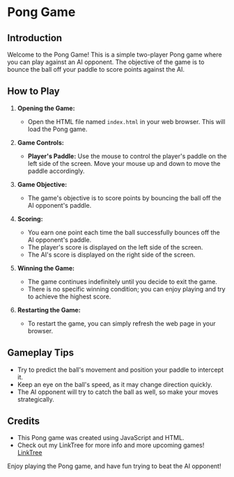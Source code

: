 # Pong Game

## Introduction

Welcome to the Pong Game! This is a simple two-player Pong game where you can play against an AI opponent. The objective of the game is to bounce the ball off your paddle to score points against the AI.

## How to Play

1. **Opening the Game:**
   - Open the HTML file named `index.html` in your web browser. This will load the Pong game.

2. **Game Controls:**
   - **Player's Paddle:** Use the mouse to control the player's paddle on the left side of the screen. Move your mouse up and down to move the paddle accordingly.

3. **Game Objective:**
   - The game's objective is to score points by bouncing the ball off the AI opponent's paddle.
   
4. **Scoring:**
   - You earn one point each time the ball successfully bounces off the AI opponent's paddle.
   - The player's score is displayed on the left side of the screen.
   - The AI's score is displayed on the right side of the screen.

5. **Winning the Game:**
   - The game continues indefinitely until you decide to exit the game.
   - There is no specific winning condition; you can enjoy playing and try to achieve the highest score.

6. **Restarting the Game:**
   - To restart the game, you can simply refresh the web page in your browser.

## Gameplay Tips

- Try to predict the ball's movement and position your paddle to intercept it.
- Keep an eye on the ball's speed, as it may change direction quickly.
- The AI opponent will try to catch the ball as well, so make your moves strategically.

## Credits

- This Pong game was created using JavaScript and HTML.
- Check out my LinkTree for more info and more upcoming games! [LinkTree](https://linktr.ee/lukeee3)
  
Enjoy playing the Pong game, and have fun trying to beat the AI opponent!
